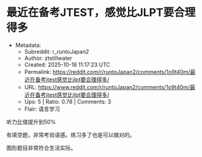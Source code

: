 # 最近在备考JTEST，感觉比JLPT要合理得多

- Metadata:
  - Subreddit: r_runtoJapan2
  - Author: ztstillwater
  - Created: 2025-10-18 11:17:23 UTC
  - Permalink: https://reddit.com/r/runtoJapan2/comments/1o9t40m/最近在备考jtest感觉比jlpt要合理得多/
  - URL: https://www.reddit.com/r/runtoJapan2/comments/1o9t40m/最近在备考jtest感觉比jlpt要合理得多/
  - Ups: 5 | Ratio: 0.78 | Comments: 3
  - Flair: 语言学习


听力比值提升到50%

有填空题，非常考验语感。练习多了也是可以做对的。

图形题目非常符合生活实际。

